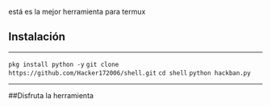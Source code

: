 está es la mejor herramienta para termux

## Instalación
_______________________

```pkg install python -y```
```git clone https://github.com/Hacker172006/shell.git```
```cd shell```
```python hackban.py```
_________________________
##Disfruta la herramienta
